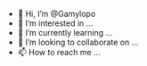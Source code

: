 - 👋 Hi, I’m @Gamylopo
- 👀 I’m interested in ...
- 🌱 I’m currently learning ...
- 💞️ I’m looking to collaborate on ...
- 📫 How to reach me ...

<!---
Gamylopo/Gamylopo is a ✨ special ✨ repository because its `README.md` (this file) appears on your GitHub profile.
You can click the Preview link to take a look at your changes.
--->
